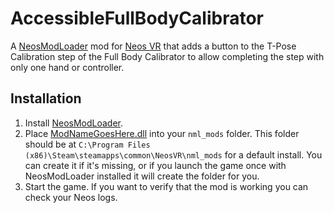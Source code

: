 # AccessibleFullBodyCalibrator

A [NeosModLoader](https://github.com/zkxs/NeosModLoader) mod for [Neos VR](https://neos.com/) that adds a button to the T-Pose Calibration step of the Full Body Calibrator to allow completing the step with only one hand or controller.

## Installation
1. Install [NeosModLoader](https://github.com/zkxs/NeosModLoader).
1. Place [ModNameGoesHere.dll](https://github.com/GithubUsername/RepoName/releases/latest/download/ModNameGoesHere.dll) into your `nml_mods` folder. This folder should be at `C:\Program Files (x86)\Steam\steamapps\common\NeosVR\nml_mods` for a default install. You can create it if it's missing, or if you launch the game once with NeosModLoader installed it will create the folder for you.
1. Start the game. If you want to verify that the mod is working you can check your Neos logs.
